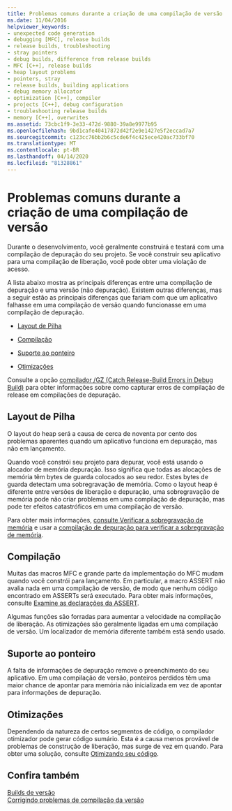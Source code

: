 ```yaml
---
title: Problemas comuns durante a criação de uma compilação de versão
ms.date: 11/04/2016
helpviewer_keywords:
- unexpected code generation
- debugging [MFC], release builds
- release builds, troubleshooting
- stray pointers
- debug builds, difference from release builds
- MFC [C++], release builds
- heap layout problems
- pointers, stray
- release builds, building applications
- debug memory allocator
- optimization [C++], compiler
- projects [C++], debug configuration
- troubleshooting release builds
- memory [C++], overwrites
ms.assetid: 73cbc1f9-3e33-472d-9880-39a8e9977b95
ms.openlocfilehash: 9bd1cafe40417872d42f2e9e1427e5f2eccad7a7
ms.sourcegitcommit: c123cc76bb2b6c5cde6f4c425ece420ac733bf70
ms.translationtype: MT
ms.contentlocale: pt-BR
ms.lasthandoff: 04/14/2020
ms.locfileid: "81328861"
---
```

# <a name="common-problems-when-creating-a-release-build"></a>Problemas comuns durante a criação de uma compilação de versão

Durante o desenvolvimento, você geralmente construirá e testará com uma compilação de depuração do seu projeto. Se você construir seu aplicativo para uma compilação de liberação, você pode obter uma violação de acesso.

A lista abaixo mostra as principais diferenças entre uma compilação de depuração e uma versão (não depuração). Existem outras diferenças, mas a seguir estão as principais diferenças que fariam com que um aplicativo falhasse em uma compilação de versão quando funcionasse em uma compilação de depuração.

- [Layout de Pilha](#_core_heap_layout)

- [Compilação](#_core_compilation)

- [Suporte ao ponteiro](#_core_pointer_support)

- [Otimizações](#_core_optimizations)

Consulte a opção [compilador /GZ (Catch Release-Build Errors in Debug Build)](reference/gz-enable-stack-frame-run-time-error-checking.md) para obter informações sobre como capturar erros de compilação de release em compilações de depuração.

## <a name="heap-layout"></a><a name="_core_heap_layout"></a>Layout de Pilha

O layout do heap será a causa de cerca de noventa por cento dos problemas aparentes quando um aplicativo funciona em depuração, mas não em lançamento.

Quando você constrói seu projeto para depurar, você está usando o alocador de memória depuração. Isso significa que todas as alocações de memória têm bytes de guarda colocados ao seu redor. Estes bytes de guarda detectam uma sobregravação de memória. Como o layout heap é diferente entre versões de liberação e depuração, uma sobregravação de memória pode não criar problemas em uma compilação de depuração, mas pode ter efeitos catastróficos em uma compilação de versão.

Para obter mais informações, [consulte Verificar a sobregravação de memória](checking-for-memory-overwrites.md) e usar a [compilação de depuração para verificar a sobregravação de memória](using-the-debug-build-to-check-for-memory-overwrite.md).

## <a name="compilation"></a><a name="_core_compilation"></a>Compilação

Muitas das macros MFC e grande parte da implementação do MFC mudam quando você constrói para lançamento. Em particular, a macro ASSERT não avalia nada em uma compilação de versão, de modo que nenhum código encontrado em ASSERTs será executado. Para obter mais informações, consulte [Examine as declarações da ASSERT](using-verify-instead-of-assert.md).

Algumas funções são forradas para aumentar a velocidade na compilação de liberação. As otimizações são geralmente ligadas em uma compilação de versão. Um localizador de memória diferente também está sendo usado.

## <a name="pointer-support"></a><a name="_core_pointer_support"></a>Suporte ao ponteiro

A falta de informações de depuração remove o preenchimento do seu aplicativo. Em uma compilação de versão, ponteiros perdidos têm uma maior chance de apontar para memória não inicializada em vez de apontar para informações de depuração.

## <a name="optimizations"></a><a name="_core_optimizations"></a>Otimizações

Dependendo da natureza de certos segmentos de código, o compilador otimizador pode gerar código sumário. Esta é a causa menos provável de problemas de construção de liberação, mas surge de vez em quando. Para obter uma solução, consulte [Otimizando seu código](optimizing-your-code.md).

## <a name="see-also"></a>Confira também

[Builds de versão](release-builds.md)<br/>
[Corrigindo problemas de compilação da versão](fixing-release-build-problems.md)
